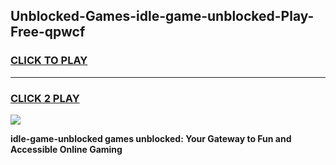 
## Unblocked-Games-idle-game-unblocked-Play-Free-qpwcf
<h3>
<a href="https://premium76.site?title=idle-game-unblocked&ref=10A">CLICK TO PLAY</a></h3>
<hr>

<h3>
<a href="https://premium76.site?title=idle-game-unblocked&ref=10A">CLICK 2 PLAY</a>
  
</h3>

<a href="https://premium76.site?title=idle-game-unblocked&ref=10A"><img src="https://clearcache.store/games.png"></a>


**idle-game-unblocked games unblocked: Your Gateway to Fun and Accessible Online Gaming**

